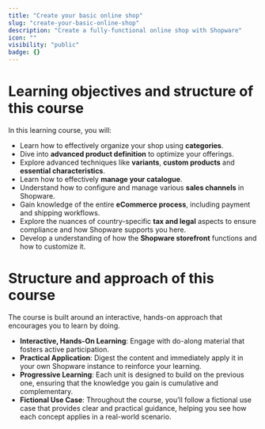 ```yaml
---
title: "Create your basic online shop"
slug: "create-your-basic-online-shop"
description: "Create a fully-functional online shop with Shopware"
icon: ""
visibility: "public"
badge: {}
---
```

# Learning objectives and structure of this course
In this learning course, you will:

- Learn how to effectively organize your shop using **categories**.
- Dive into **advanced product definition** to optimize your offerings.
- Explore advanced techniques like **variants**, **custom products** and **essential characteristics**.
- Learn how to effectively **manage your catalogue**.
- Understand how to configure and manage various **sales channels** in Shopware.
- Gain knowledge of the entire **eCommerce process**, including payment and shipping workflows.
- Explore the nuances of country-specific **tax and legal** aspects to ensure compliance and how Shopware supports you here.
- Develop a understanding of how the **Shopware storefront** functions and how to customize it.

# Structure and approach of this course
The course is built around an interactive, hands-on approach that encourages you to learn by doing.

- **Interactive, Hands-On Learning**: Engage with do-along material that fosters active participation.
- **Practical Application**: Digest the content and immediately apply it in your own Shopware instance to reinforce your learning.
- **Progressive Learning**: Each unit is designed to build on the previous one, ensuring that the knowledge you gain is cumulative and complementary.
- **Fictional Use Case**: Throughout the course, you’ll follow a fictional use case that provides clear and practical guidance, helping you see how each concept applies in a real-world scenario.
